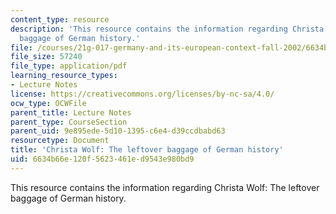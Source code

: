 ```yaml
---
content_type: resource
description: 'This resource contains the information regarding Christa Wolf: The leftover
  baggage of German history.'
file: /courses/21g-017-germany-and-its-european-context-fall-2002/6634b66e120f5623461ed9543e980bd9_MIT21G_017F02_lec_7_2.pdf
file_size: 57240
file_type: application/pdf
learning_resource_types:
- Lecture Notes
license: https://creativecommons.org/licenses/by-nc-sa/4.0/
ocw_type: OCWFile
parent_title: Lecture Notes
parent_type: CourseSection
parent_uid: 9e895ede-5d10-1395-c6e4-d39ccdbabd63
resourcetype: Document
title: 'Christa Wolf: The leftover baggage of German history'
uid: 6634b66e-120f-5623-461e-d9543e980bd9
---
```

This resource contains the information regarding Christa Wolf: The leftover baggage of German history.